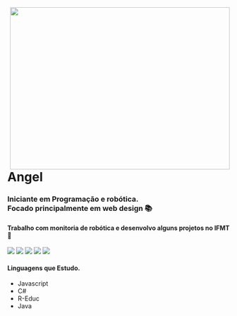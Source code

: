 <img align="right" width="498" height="368" src="https://i.pinimg.com/originals/cd/5f/03/cd5f03b9f13968b596849f00b12a2033.gif">

# Angel
   
### Iniciante em Programação e robótica.<br> Focado principalmente em web design 📚
#### Trabalho com monitoria de robótica e desenvolvo alguns projetos no IFMT 👾

<p>
  <!---Linkedin Badge-->
    <a href="https://www.linkedin.com/in/vitoria-angel-silva-130003196/" target="_blank"><img src="https://img.shields.io/badge/-Linkedin-0077B5?style=flat-square&logo=Linkedin&logoColor=white&link=https://www.linkedin.com/in/vitoria-angel-silva-130003196/"/></a>
  <!---Whatsapp Badge-->
    <a href="https://api.whatsapp.com/send?phone=5565992328339"_blank"><img src="https://img.shields.io/badge/-Whatsapp-34af23?style=flat-square&logo=Whatsapp&logoColor=white&link=https://api.whatsapp.com/send?phone=5565992328339"/></a>
  <!---Github Badge-->
    <a href="https://github.com/gibdike" target="_blank"><img src="https://img.shields.io/badge/-Github-000?style=flat-square&logo=Github&logoColor=white&link=https://github.com/gibdike"/></a>
  <!---Gmail Badge-->
    <a href="mailto:vitoria.angel2002@gmail.com" target="_blank"><img src="https://img.shields.io/badge/-Gmail-c14438?style=flat-square&logo=Gmail&logoColor=white&link=mailto:vitoria.angel2002@gmail.com"/></a>
  <!---Telegram Badge-->
    <a href="https://t.me/VihAngel" target="_blank"><img src="https://img.shields.io/badge/-Telegram-0E8ED4?style=flat-square&logo=Telegram&logoColor=white&link=t.me/VihAngel"/></a>
  
</p>

<h4>Linguagens que Estudo.</h4>
<ul>
<li>Javascript</li>
<li>C#</li>
<li>R-Educ</li>
<li>Java</li>
</ul>
